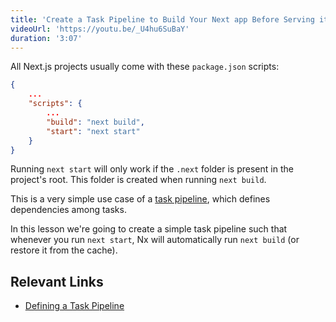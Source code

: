 ```yaml
---
title: 'Create a Task Pipeline to Build Your Next app Before Serving it'
videoUrl: 'https://youtu.be/_U4hu6SuBaY'
duration: '3:07'
---
```


All Next.js projects usually come with these `package.json` scripts:

```json {% fileName="package.json" %}
{
    ...
    "scripts": {
        ...
        "build": "next build",
        "start": "next start"
    }
}
```

Running `next start` will only work if the `.next` folder is present in the project's root. This folder is created when running `next build`.

This is a very simple use case of a [task pipeline](/concepts/task-pipeline-configuration), which defines dependencies among tasks.

In this lesson we're going to create a simple task pipeline such that whenever you run `next start`, Nx will automatically run `next build` (or restore it from the cache).

## Relevant Links

- [Defining a Task Pipeline](/recipes/running-tasks/defining-task-pipeline)
